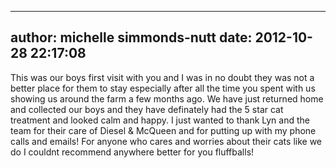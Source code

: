 
---
author: michelle simmonds-nutt
date: 2012-10-28 22:17:08
---
This was our boys first visit with you and I was in no doubt they was not a better place for them to stay especially after all the time you spent with us showing us around the farm a few months ago. We have just returned home and collected our boys and they have definately had the 5 star cat treatment and looked calm and happy. I just wanted to thank Lyn and the team for their care of Diesel &amp; McQueen and for putting up with my phone calls and emails! For anyone who cares and worries about their cats like we do I couldnt recommend anywhere better for you fluffballs!

